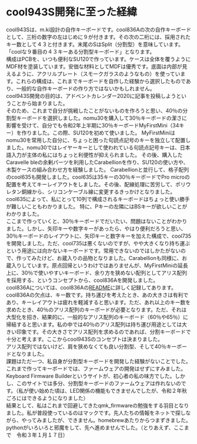 # cool943S開発に至った経緯

cool943Sは、m.ki設計の自作キーボードです。cool836Aの次の自作キーボードとして、三桁の数字の左はじめに９が付きます。その次の二桁には、採用されたキー数として４３と付きます。末尾のSはSplit（分割型）を意味しています。「coolな９番目の４３キーある分割型キーボード」となります。<br>
構成はPCBを、いつも便利なSU120で作っています。ケースは全体を覆うようにMDF材を塗装しています。安価な材料としてMDFは優秀です。底面は内部が見えるように、アクリルプレート（スモークガラスのようなもの）を使っています。これらの構成は、これまでキーボードを自作した経験から選択したものであり、一般的な自作キーボードの作り方ではないかもしれません。<br>
cool943S開発の目的は、アドベントカレンダー2020に記事を投稿しようということから始まりました。<br>
そのため、これまで自分が挑戦したことがないものを作ろうと思い、40％の分割型キーボードを選択しました。nomu30を購入して30％キーボードの潔さに影響を受けて、自分でも令和2年上半期に30％キーボードMyFirstMini（34キー）を作りました。この際、SU120を初めて使いました。
MyFirstMiniはnomu30を常用した自分に、ちょっと困った句読点記号のキーを独立して配置しました。nomu30ではレイヤーキーとして使われている句読点記号キーは、日本語入力が主体の私にはちょっと利便性が抑えられました。
その後、購入したCaravelle bleの余剰パーツを利用したCarabellionを作り、SU120の使い方や、木製ケースの組み合わせ方を経験しました。
Carabellionと並行して、格子配列のcool635も開発しました。cool635は35キーの30％キーボードでPro microの配置を考えてキーレイアウトをしました。その後、配線処理に苦労して、ポリウレタン銅線から、シリコンケーブル線に変更するきっかけとなりました。cool635によって、私にとって10列で構成されるキーボードはちょっと使い勝手が難しいこともわかりました。
特に、Pキーの左隣にはBSキーが欲しいことがわかりました。<br>
ここまで作っていくと、30％キーボードでだいたい、問題はないことがわかりました。しかし、矢印キーや数字キーがあったら、やはり便利だろうと思い、30％キーボードのレイアウトに、矢印キーと数字キーを加えた構成で、cool735を開発しました。ただ、cool735は悪くないのですが、やや大きくなり持ち運ぶという用途には向かないキーボードです。常用できないのではしかたがないので、作ってみたけど、お蔵入りの品物となりました。Carabellionも同様に、お蔵入りしています。原点回帰というわけではありませんが、MyFirstMiniの延長上に、30％で使いやすいキーボード、余り方を狭めない配列としてアリス配列を採用する、というコンセプトから、cool836Aを開発しました。<br>
cool836Aについては、cool836Aの[README](https://github.com/telzo2000/cool836A/blob/master/README.md)に詳しく記録してあります。<br>
cool836Aの欠点は、キー数です。持ち運びを考えたとき、あの大きさは有利であり、キーレイアウトは疲れを軽減すると思います。ただ、あれ以上のキー数を求めたとき、40％のアリス配列のキーボードが必要となります。ただ、それは大型化を招き、結果的に、一般的なアリス配列のキーボード（60％や65％）に帰結すると思います。私の中では40％のアリス配列は持ち運び用途としては大きい印象です。その大きさでアリス配列を求めるのであれば、分割キーボードで十分と考えます。ここからcool943Sのコンセプトは決まりました。<br>
アリス配列ではないけど、肩を狭めなくても良い分割型、そして40％キーボードとなりました。<br>
課題はただ一つ、私自身が分割型キーボードを開発した経験がないことでした。これまで作ってキーボードでは、ファームウェアの開発はせずにすみました。Keyboard Firmware Builderというサイトが、初心者の私の味方でした。しかし、このサイトでは多分、分割型キーボードのファームウェアは作れないのです。（私が使い始めた頃は、LED関係の機能もできませんでしたが、令和２年秋ごろにはできるようになりました）<br>
結果として、私はこれまで回避してきたqmk_firmwareの勉強をする羽目となりました。私が普段使っているのはマックです。先人たちの情報をネットで探しながら、やってみましたが、できません。homebrewあたりからつまずきました。pythonがいろいろと邪魔をして、先へ進めませんでした。（とりあえず、ここまで　令和３年１月１７日）<br>


